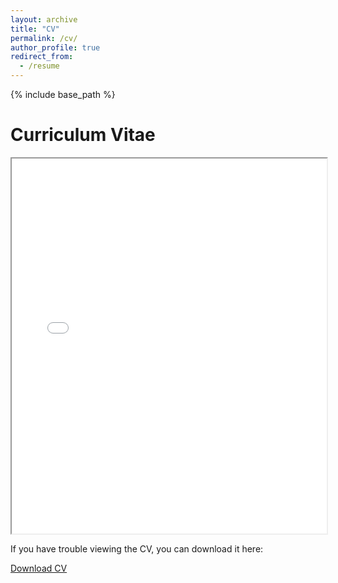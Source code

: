 ```yaml
---
layout: archive
title: "CV"
permalink: /cv/
author_profile: true
redirect_from:
  - /resume
---
```


{% include base_path %}

Curriculum Vitae
======
<iframe src="{{ site.baseurl }}/assets/cv.pdf" width="100%" height="600px">
    This browser does not support PDFs. Please download the PDF to view it: <a href="{{ site.baseurl }}/assets/cv.pdf">Download PDF</a>.
</iframe>

<p>If you have trouble viewing the CV, you can download it here:</p>
<a href="{{ site.baseurl }}/assets/cv.pdf" class="btn btn-primary">Download CV</a>
